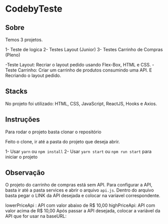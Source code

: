 # CodebyTeste

## Sobre
Temos 3 projetos.

1- Teste de logica
2- Testes Layout (Junior)
3- Testes Carrinho de Compras (Pleno)

-Teste Layout: Recriar o layout pedido usando Flex-Box, HTML e CSS.
-Teste Carrinho: Criar um carrinho de produtos consumindo uma API. E Recriando o layout pedido.

## Stacks
No projeto foi utilizado: HTML, CSS, JavaScript, ReactJS, Hooks e Axios.

## Instruções 
Para rodar o projeto basta clonar o repositório

Feito o clone, ir até a pasta do projeto que deseja abrir.

1- Usar `yarn` ou `npm install`
2- Usar `yarn start` ou `npm run start` para iniciar o projeto

## Observação
O projeto do carrinho de compras está sem API.
Para configurar a API, basta ir até a pasta services e abrir o arquivo `api.js`.
Dentro do arquivo basta pegar o LINK da API desejada e colocar na variavel correspondente.

lowerPriceApi : API com valor abaixo de R$ 10,00
highPriceApi: API com valor acima de R$ 10,00
Após passar a API desejada, colocar a variável da API que for usar na baseURL:
